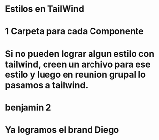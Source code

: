 # Estilos en TailWind
# 1 Carpeta para cada Componente

# Si no pueden lograr algun estilo con tailwind, creen un archivo para ese estilo y luego en reunion grupal lo pasamos a tailwind. 



# benjamin 2

# Ya logramos el brand Diego
